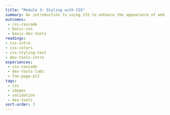 ```yaml
---
title: "Module 3: Styling with CSS"
summary: An introduction to using CSS to enhance the appearance of web pages by adding color, spacing and text styling.
outcomes:
 - css-cascade
 - basic-css
 - basic-dev-tools
readings:
- css-intro
- css-colors
- css-styling-text
- dev-tools-intro
experiences:
 - css-cascade
 - dev-tools-lab1
 - fan-page-pt2
tags:
 - css
 - images
 - validation
 - dev-tools
sort-order: 3
---
```

